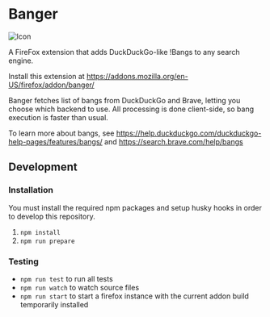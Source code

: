 # Banger
![Icon](dist/icons/icon-96.png)

A FireFox extension that adds DuckDuckGo-like !Bangs to any search engine.

Install this extension at https://addons.mozilla.org/en-US/firefox/addon/banger/

Banger fetches list of bangs from DuckDuckGo and Brave, letting you choose which backend to use.
All processing is done client-side, so bang execution is faster than usual.

To learn more about bangs, see https://help.duckduckgo.com/duckduckgo-help-pages/features/bangs/ and https://search.brave.com/help/bangs

## Development
### Installation
You must install the required npm packages and setup husky hooks in order to develop this repository.
1. `npm install`
2. `npm run prepare`
### Testing
- `npm run test` to run all tests
- `npm run watch` to watch source files
- `npm run start` to start a firefox instance with the current addon build temporarily installed